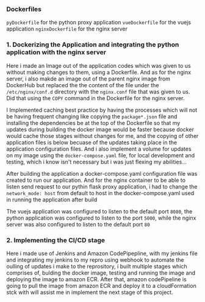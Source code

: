 ### Dockerfiles

`pyDockerfile` for the python proxy application
`vueDockerfile` for the vuejs application
`nginxDockerfile` for the nginx server

### 1. Dockerizing the Application and integrating the python application with the nginx server

Here i made an Image out of the application codes which was given to us without making changes to them, using a Dockerfile.
And as for the nginx server, i also makde an image out of the parent nginx image from DockerHub but replaced the the content of the file under the `/etc/nginx/conf.d` directory with the `nginx.conf` file that was given to us. Did that using the `COPY` command in the Dockerfile for the nginx server.

I Implemented caching best practice by having the processes which will not be having frequent changing like copying the `package*.json` file and installing the dependencies be at the top of the Dockerfile so that my updates during building the docker image would be faster because docker would cache those stages without changes for me, and the copying of other application files is below becuase of the updates taking place in the application configuration files. And i also implement a volume for updates on my image using the `docker-compose.yaml` file, for local development and testing, which i know isn't necessary but i was just flexing my abilities...

After building the application a docker-compose.yaml configuration file was created to run our application. And for the nginx container to be able to listen send request to our pythin flask proxy application, i had to change the `network_mode: host` from default to host in the docker-compose.yaml used in running the application after build

The vuejs application was configured to listen to the default port `8080`, the python application was configured to listen to the port `5000`, while the nginx server was also configured to listen to the default port `80`


### 2. Implementing the CI/CD stage

Here i made use of Jenkins and Amazon CodePipepline, with my jenkins file and integrating my jenkins to my repro using webhook to automate the oulling of updates i make to the reprository, i built multiple stages which comprises of, bulding the docker image, testing and running the image and deploying the image to amazon ECR. After that, amazon codePipeline is going to pull the image from amazon ECR and deploy it to a cloudFormation stck with will assist me in implement the next stage of this project.